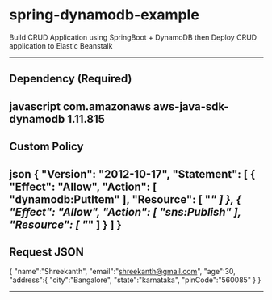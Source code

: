 # spring-dynamodb-example
Build CRUD Application using SpringBoot + DynamoDB then Deploy CRUD application to Elastic Beanstalk 


--------------------------------------------

## Dependency (Required)

javascript
<dependency>
	<groupId>com.amazonaws</groupId>
	<artifactId>aws-java-sdk-dynamodb</artifactId>
	<version>1.11.815</version>
</dependency>
--------------------------------------------

## Custom Policy

json
{
  "Version": "2012-10-17",
  "Statement": [
    {
      "Effect": "Allow",
      "Action":   [ "dynamodb:PutItem" ],
      "Resource": [ "*" ]
    },
    {
      "Effect": "Allow",
      "Action":   [ "sns:Publish" ],
      "Resource": [ "*" ]
    }
  ]
}
--------------------------------------------

## Request JSON


{
	"name":"Shreekanth",
	"email":"shreekanth@gmail.com",
	"age":30,
	"address":{
		"city":"Bangalore",
		"state":"karnataka",
		"pinCode":"560085"
	}
}

--------------------------------------------
